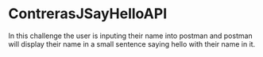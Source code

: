 # ContrerasJSayHelloAPI
In this challenge the user is inputing their name into postman and postman will display their name in a small sentence saying hello with their name in it.
